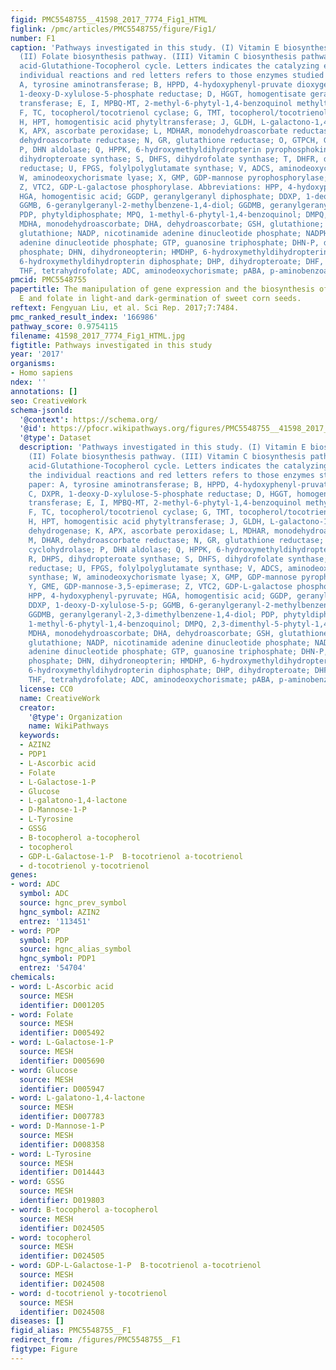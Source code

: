 ```yaml
---
figid: PMC5548755__41598_2017_7774_Fig1_HTML
figlink: /pmc/articles/PMC5548755/figure/Fig1/
number: F1
caption: 'Pathways investigated in this study. (I) Vitamin E biosynthesis pathway.
  (II) Folate biosynthesis pathway. (III) Vitamin C biosynthesis pathway. (IV) Ascorbic
  acid-Glutathione-Tocopherol cycle. Letters indicates the catalyzing enzymes in the
  individual reactions and red letters refers to those enzymes studied in this paper:
  A, tyrosine aminotransferase; B, HPPD, 4-hydoxyphenyl-pruvate dioxygenase; C, DXPR,
  1-deoxy-D-xylulose-5-phosphate reductase; D, HGGT, homogentisate geranylgeranyl
  transferase; E, I, MPBQ-MT, 2-methyl-6-phytyl-1,4-benzoquinol methyltransferase;
  F, TC, tocopherol/tocotrienol cyclase; G, TMT, tocopherol/tocotrienol methyltransferase;
  H, HPT, homogentisic acid phytyltransferase; J, GLDH, L-galactono-1,4-lactone dehydrogenase;
  K, APX, ascorbate peroxidase; L, MDHAR, monodehydroascorbate reductase; M, DHAR,
  dehydroascorbate reductase; N, GR, glutathione reductase; O, GTPCH, GTP cyclohydrolase;
  P, DHN aldolase; Q, HPPK, 6-hydroxymethyldihydropterin pyrophosphokinase; R, DHPS,
  dihydropteroate synthase; S, DHFS, dihydrofolate synthase; T, DHFR, dihydrofolate
  reductase; U, FPGS, folylpolyglutamate synthase; V, ADCS, aminodeoxychorismate synthase;
  W, aminodeoxychorismate lyase; X, GMP, GDP-mannose pyrophosphorylase; Y, GME, GDP-mannose-3,5-epimerase;
  Z, VTC2, GDP-L-galactose phosphorylase. Abbreviations: HPP, 4-hydoxyphenyl-pyruvate;
  HGA, homogentisic acid; GGDP, geranylgeranyl diphosphate; DDXP, 1-deoxy-D-xylulose-5-p;
  GGMB, 6-geranylgeranyl-2-methylbenzene-1,4-diol; GGDMB, geranylgeranyl-2,3-dimethylbenzene-1,4-diol;
  PDP, phytyldiphosphate; MPQ, 1-methyl-6-phytyl-1,4-benzoquinol; DMPQ, 2,3-dimenthyl-5-phytyl-1,4-benzoquinol;
  MDHA, monodehydroascorbate; DHA, dehydroascorbate; GSH, glutathione; GSSG, oxidized
  glutathione; NADP, nicotinamide adenine dinucleotide phosphate; NADPH, nicotinamide
  adenine dinucleotide phosphate; GTP, guanosine triphosphate; DHN-P, dihydroneopterin
  phosphate; DHN, dihydroneopterin; HMDHP, 6-hydroxymethyldihydropterin; HMDHP-P2,
  6-hydroxymethyldihydropterin diphosphate; DHP, dihydropteroate; DHF, dihydrofolate;
  THF, tetrahydrofolate; ADC, aminodeoxychorismate; pABA, p-aminobenzoate.'
pmcid: PMC5548755
papertitle: The manipulation of gene expression and the biosynthesis of Vitamin C,
  E and folate in light-and dark-germination of sweet corn seeds.
reftext: Fengyuan Liu, et al. Sci Rep. 2017;7:7484.
pmc_ranked_result_index: '166986'
pathway_score: 0.9754115
filename: 41598_2017_7774_Fig1_HTML.jpg
figtitle: Pathways investigated in this study
year: '2017'
organisms:
- Homo sapiens
ndex: ''
annotations: []
seo: CreativeWork
schema-jsonld:
  '@context': https://schema.org/
  '@id': https://pfocr.wikipathways.org/figures/PMC5548755__41598_2017_7774_Fig1_HTML.html
  '@type': Dataset
  description: 'Pathways investigated in this study. (I) Vitamin E biosynthesis pathway.
    (II) Folate biosynthesis pathway. (III) Vitamin C biosynthesis pathway. (IV) Ascorbic
    acid-Glutathione-Tocopherol cycle. Letters indicates the catalyzing enzymes in
    the individual reactions and red letters refers to those enzymes studied in this
    paper: A, tyrosine aminotransferase; B, HPPD, 4-hydoxyphenyl-pruvate dioxygenase;
    C, DXPR, 1-deoxy-D-xylulose-5-phosphate reductase; D, HGGT, homogentisate geranylgeranyl
    transferase; E, I, MPBQ-MT, 2-methyl-6-phytyl-1,4-benzoquinol methyltransferase;
    F, TC, tocopherol/tocotrienol cyclase; G, TMT, tocopherol/tocotrienol methyltransferase;
    H, HPT, homogentisic acid phytyltransferase; J, GLDH, L-galactono-1,4-lactone
    dehydrogenase; K, APX, ascorbate peroxidase; L, MDHAR, monodehydroascorbate reductase;
    M, DHAR, dehydroascorbate reductase; N, GR, glutathione reductase; O, GTPCH, GTP
    cyclohydrolase; P, DHN aldolase; Q, HPPK, 6-hydroxymethyldihydropterin pyrophosphokinase;
    R, DHPS, dihydropteroate synthase; S, DHFS, dihydrofolate synthase; T, DHFR, dihydrofolate
    reductase; U, FPGS, folylpolyglutamate synthase; V, ADCS, aminodeoxychorismate
    synthase; W, aminodeoxychorismate lyase; X, GMP, GDP-mannose pyrophosphorylase;
    Y, GME, GDP-mannose-3,5-epimerase; Z, VTC2, GDP-L-galactose phosphorylase. Abbreviations:
    HPP, 4-hydoxyphenyl-pyruvate; HGA, homogentisic acid; GGDP, geranylgeranyl diphosphate;
    DDXP, 1-deoxy-D-xylulose-5-p; GGMB, 6-geranylgeranyl-2-methylbenzene-1,4-diol;
    GGDMB, geranylgeranyl-2,3-dimethylbenzene-1,4-diol; PDP, phytyldiphosphate; MPQ,
    1-methyl-6-phytyl-1,4-benzoquinol; DMPQ, 2,3-dimenthyl-5-phytyl-1,4-benzoquinol;
    MDHA, monodehydroascorbate; DHA, dehydroascorbate; GSH, glutathione; GSSG, oxidized
    glutathione; NADP, nicotinamide adenine dinucleotide phosphate; NADPH, nicotinamide
    adenine dinucleotide phosphate; GTP, guanosine triphosphate; DHN-P, dihydroneopterin
    phosphate; DHN, dihydroneopterin; HMDHP, 6-hydroxymethyldihydropterin; HMDHP-P2,
    6-hydroxymethyldihydropterin diphosphate; DHP, dihydropteroate; DHF, dihydrofolate;
    THF, tetrahydrofolate; ADC, aminodeoxychorismate; pABA, p-aminobenzoate.'
  license: CC0
  name: CreativeWork
  creator:
    '@type': Organization
    name: WikiPathways
  keywords:
  - AZIN2
  - PDP1
  - L-Ascorbic acid
  - Folate
  - L-Galactose-1-P
  - Glucose
  - L-galatono-1,4-lactone
  - D-Mannose-1-P
  - L-Tyrosine
  - GSSG
  - B-tocopherol a-tocopherol
  - tocopherol
  - GDP-L-Galactose-1-P  B-tocotrienol a-tocotrienol
  - d-tocotrienol y-tocotrienol
genes:
- word: ADC
  symbol: ADC
  source: hgnc_prev_symbol
  hgnc_symbol: AZIN2
  entrez: '113451'
- word: PDP
  symbol: PDP
  source: hgnc_alias_symbol
  hgnc_symbol: PDP1
  entrez: '54704'
chemicals:
- word: L-Ascorbic acid
  source: MESH
  identifier: D001205
- word: Folate
  source: MESH
  identifier: D005492
- word: L-Galactose-1-P
  source: MESH
  identifier: D005690
- word: Glucose
  source: MESH
  identifier: D005947
- word: L-galatono-1,4-lactone
  source: MESH
  identifier: D007783
- word: D-Mannose-1-P
  source: MESH
  identifier: D008358
- word: L-Tyrosine
  source: MESH
  identifier: D014443
- word: GSSG
  source: MESH
  identifier: D019803
- word: B-tocopherol a-tocopherol
  source: MESH
  identifier: D024505
- word: tocopherol
  source: MESH
  identifier: D024505
- word: GDP-L-Galactose-1-P  B-tocotrienol a-tocotrienol
  source: MESH
  identifier: D024508
- word: d-tocotrienol y-tocotrienol
  source: MESH
  identifier: D024508
diseases: []
figid_alias: PMC5548755__F1
redirect_from: /figures/PMC5548755__F1
figtype: Figure
---
```

